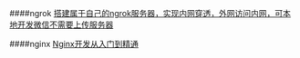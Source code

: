 ####ngrok
[搭建属于自己的ngrok服务器，实现内网穿透，外网访问内网，可本地开发微信不需要上传服务器](https://www.sunnyos.com/article-show-48.html)

####nginx
[Nginx开发从入门到精通](http://tengine.taobao.org/book/index.html)